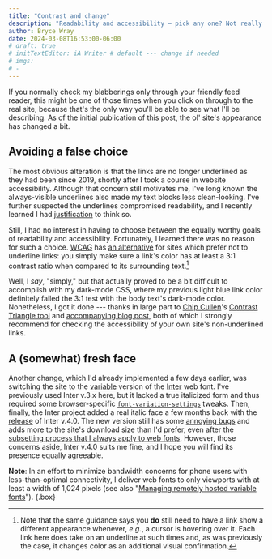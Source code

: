 ```yaml
---
title: "Contrast and change"
description: "Readability and accessibility — pick any one? Not really."
author: Bryce Wray
date: 2024-03-08T16:53:00-06:00
# draft: true
# initTextEditor: iA Writer # default --- change if needed
# imgs:
# -
---
```


If you normally check my blabberings only through your friendly feed reader, this might be one of those times when you click on through to the real site, because that's the only way you'll be able to see what I'll be describing. As of the initial publication of this post, the ol' site's appearance has changed a bit.

<!--more-->

## Avoiding a false choice

The most obvious alteration is that the links are no longer underlined as they had been since 2019, shortly after I took a course in website accessibility. Although that concern still motivates me, I've long known the always-visible underlines also made my text blocks less clean-looking. I've further suspected the underlines compromised readability, and I recently learned I had [justification](https://uxbooth.com/articles/is-the-underlined-link-hurting-readability/) to think so.

Still, I had no interest in having to choose between the equally worthy goals of readability and accessibility. Fortunately, I learned there was no reason for such a choice. [WCAG](https://www.w3.org/WAI/standards-guidelines/wcag/) has [an alternative](https://www.w3.org/WAI/WCAG22/Techniques/general/G183) for sites which prefer not to underline links: you simply make sure a link's color has at least a 3:1 contrast ratio when compared to its surrounding text.[^focus]

Well, I *say*, "simply," but that actually proved to be a bit difficult to accomplish with my dark-mode CSS, where my previous light blue link color definitely failed the 3:1 test with the body text's dark-mode color. Nonetheless, I got it done --- thanks in large part to [Chip Cullen](https://chipcullen.com/)'s [Contrast Triangle tool](https://contrast-triangle.com/) and [accompanying blog post](https://chipcullen.com/the-contrast-triangle/), both of which I strongly recommend for checking the accessibility of your own site's non-underlined links.

[^focus]: Note that the same guidance says you **do** still need to have a link show a different appearance whenever, *e.g.*, a cursor is hovering over it. Each link here does take on an underline at such times and, as was previously the case, it changes color as an additional visual confirmation.

## A (somewhat) fresh face

Another change, which I'd already implemented a few days earlier, was switching the site to the [variable](https://web.dev/articles/variable-fonts) version of the [Inter](https://rsms.me/inter) web font. I've previously used Inter v.3.x here, but it lacked a true italicized form and thus required some browser-specific [`font-variation-settings`](https://developer.mozilla.org/en-US/docs/Web/CSS/font-variation-settings) tweaks. Then, finally, the Inter project added a real italic face a few months back with the [release](https://github.com/rsms/inter/releases/tag/v4.0) of Inter v.4.0. The new version still has some [annoying bugs](https://github.com/rsms/inter/issues?q=is%3Aissue+4.0) and adds more to the site's download size than I'd prefer, even after the [subsetting process that I always apply to web fonts](/posts/2021/08/down-with-flabby-fonts/). However, those concerns aside, Inter v.4.0 suits me fine, and I hope you will find its presence equally agreeable.

**Note**: In an effort to minimize bandwidth concerns for phone users with less-than-optimal connectivity, I deliver web fonts to only viewports with at least a width of 1,024 pixels (see also "[Managing remotely hosted variable fonts](/posts/2023/11/managing-remotely-hosted-variable-fonts/)").
{.box}
